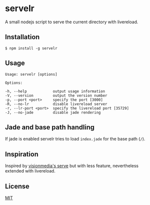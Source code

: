 # servelr

A small nodejs script to serve the current directory with livereload.

## Installation

    $ npm install -g servelr

## Usage

    Usage: servelr [options]

    Options:

    -h, --help            output usage information
    -V, --version         output the version number
    -p, --port <port>     specify the port [3000]
    -R, --no-lr           disable livereload server
    -r, --lr-port <port>  specify the livereload port [35729]
    -J, --no-jade         disable jade rendering

## Jade and base path handling
If jade is enabled servelr tries to load `index.jade` for the base path (`/`).

## Inspiration

Inspired by [visionmedia's serve](https://github.com/visionmedia/serve/) but with less feature, nevertheless extended with livereload.

## License

[MIT](https://github.com/noxan/servelr/blob/master/LICENSE)
